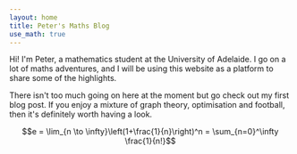 ```yaml
---
layout: home
title: Peter's Maths Blog
use_math: true
---
```


Hi! I'm Peter, a mathematics student at the University of Adelaide. I go on a lot of maths adventures, and I will be using this website as a platform to share some of the highlights. 

There isn't too much going on here at the moment but go check out my first blog post. If you enjoy a mixture of graph theory, optimisation and football, then it's definitely worth having a look.

$$e = \lim_{n \to \infty}\left(1+\frac{1}{n}\right)^n = \sum_{n=0}^\infty \frac{1}{n!}$$
